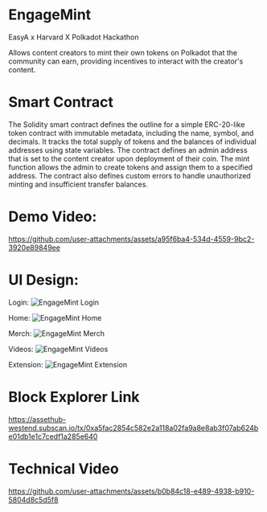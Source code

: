# EngageMint
EasyA x Harvard X Polkadot Hackathon

Allows content creators to mint their own tokens on Polkadot that the community can earn, providing incentives to interact with the creator's content.

# Smart Contract
The Solidity smart contract defines the outline for a simple ERC-20-like token contract with immutable metadata, including the name, symbol, and decimals.  It tracks the total supply of tokens and the balances of individual addresses using state variables.  The contract defines an admin address that is set to the content creator upon deployment of their coin.  The mint function allows the admin to create tokens and assign them to a specified address.  The contract also defines custom errors to handle unauthorized minting and insufficient transfer balances.

# Demo Video:
https://github.com/user-attachments/assets/a95f6ba4-534d-4559-9bc2-3920e89849ee

# UI Design:
Login:
![EngageMint Login](images/Tech%20Demo/login.png)

Home:
![EngageMint Home](images/Tech%20Demo/home.png)

Merch:
![EngageMint Merch](images/Tech%20Demo/merch.png)

Videos:
![EngageMint Videos](images/Tech%20Demo/videos.png)

Extension:
![EngageMint Extension](images/Tech%20Demo/extension.png)

# Block Explorer Link
https://assethub-westend.subscan.io/tx/0xa5fac2854c582e2a118a02fa9a8e8ab3f07ab624be01db1e1c7cedf1a285e640

# Technical Video
https://github.com/user-attachments/assets/b0b84c18-e489-4938-b910-5804d8c5d5f8
